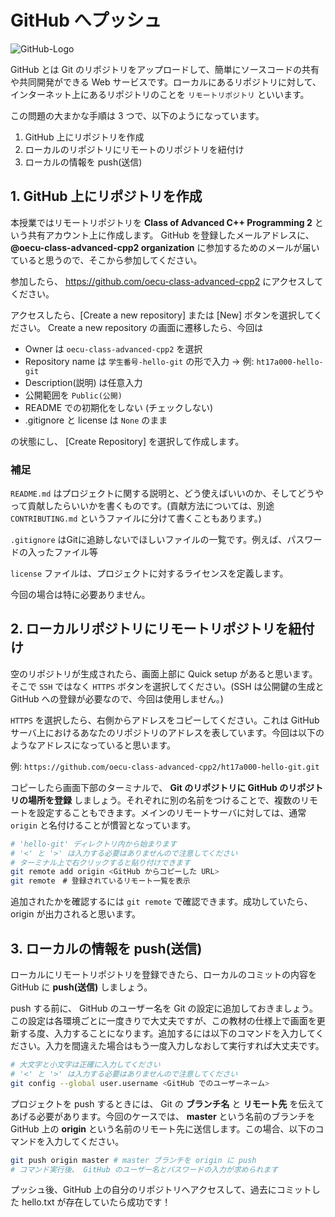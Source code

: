 # GitHub へプッシュ

![GitHub-Logo](@/assets/text/img/GitHub-Mark-120px-plus.png)

GitHub とは Git のリポジトリをアップロードして、簡単にソースコードの共有や共同開発ができる Web サービスです。ローカルにあるリポジトリに対して、インターネット上にあるリポジトリのことを `リモートリポジトリ` といいます。

この問題の大まかな手順は 3 つで、以下のようになっています。

1. GitHub 上にリポジトリを作成
2. ローカルのリポジトリにリモートのリポジトリを紐付け
3. ローカルの情報を push(送信)

## 1. GitHub 上にリポジトリを作成

本授業ではリモートリポジトリを **Class of Advanced C++ Programming 2** という共有アカウント上に作成します。 GitHub を登録したメールアドレスに、 **@oecu-class-advanced-cpp2 organization** に参加するためのメールが届いていると思うので、そこから参加してください。

参加したら、 <a href="https://github.com/oecu-class-advanced-cpp2" target="_blank">https://github.com/oecu-class-advanced-cpp2</a> にアクセスしてください。

アクセスしたら、[Create a new repository] または [New] ボタンを選択してください。 Create a new repository の画面に遷移したら、今回は

- Owner は `oecu-class-advanced-cpp2` を選択
- Repository name は `学生番号-hello-git` の形で入力 → 例: `ht17a000-hello-git`
- Description(説明) は任意入力
- 公開範囲を `Public(公開)`
- README での初期化をしない (チェックしない)
- .gitignore と license は `None` のまま

の状態にし、 [Create Repository] を選択して作成します。

### 補足

`README.md` はプロジェクトに関する説明と、どう使えばいいのか、そしてどうやって貢献したらいいかを書くものです。(貢献方法については、別途 `CONTRIBUTING.md` というファイルに分けて書くこともあります。)

`.gitignore` はGitに追跡しないでほしいファイルの一覧です。例えば、パスワードの入ったファイル等

`license` ファイルは、プロジェクトに対するライセンスを定義します。

今回の場合は特に必要ありません。

## 2. ローカルリポジトリにリモートリポジトリを紐付け

空のリポジトリが生成されたら、画面上部に Quick setup があると思います。そこで `SSH` ではなく `HTTPS` ボタンを選択してください。(SSH は公開鍵の生成と GitHub への登録が必要なので、今回は使用しません。)

`HTTPS` を選択したら、右側からアドレスをコピーしてください。これは GitHub サーバ上におけるあなたのリポジトリのアドレスを表しています。今回は以下のようなアドレスになっていると思います。

例: `https://github.com/oecu-class-advanced-cpp2/ht17a000-hello-git.git`

コピーしたら画面下部のターミナルで、 **Git のリポジトリに GitHub のリポジトリの場所を登録** しましょう。それぞれに別の名前をつけることで、複数のリモートを設定することもできます。メインのリモートサーバに対しては、通常 `origin` と名付けることが慣習となっています。

```bash
# 'hello-git' ディレクトリ内から始まります
# '<' と '>' は入力する必要はありませんので注意してください
# ターミナル上で右クリックすると貼り付けできます
git remote add origin <GitHub からコピーした URL>
git remote　# 登録されているリモート一覧を表示
```

追加されたかを確認するには `git remote` で確認できます。成功していたら、  origin が出力されると思います。

## 3. ローカルの情報を push(送信)

ローカルにリモートリポジトリを登録できたら、ローカルのコミットの内容を GitHub に **push(送信)** しましょう。

push する前に、 GitHub のユーザー名を Git の設定に追加しておきましょう。この設定は各環境ごとに一度きりで大丈夫ですが、この教材の仕様上で画面を更新する度、入力することになります。追加するには以下のコマンドを入力してください。入力を間違えた場合はもう一度入力しなおして実行すれば大丈夫です。

```bash
# 大文字と小文字は正確に入力してください
# '<' と '>' は入力する必要はありませんので注意してください
git config --global user.username <GitHub でのユーザーネーム>
```

プロジェクトを push するときには、 Git の **ブランチ名** と **リモート先** を伝えてあげる必要があります。今回のケースでは、 **master** という名前のブランチを GitHub 上の **origin** という名前のリモート先に送信します。この場合、以下のコマンドを入力してください。

```bash
git push origin master # master ブランチを origin に push
# コマンド実行後、 GitHub のユーザー名とパスワードの入力が求められます
```

プッシュ後、GitHub 上の自分のリポジトリへアクセスして、過去にコミットした hello.txt が存在していたら成功です！
